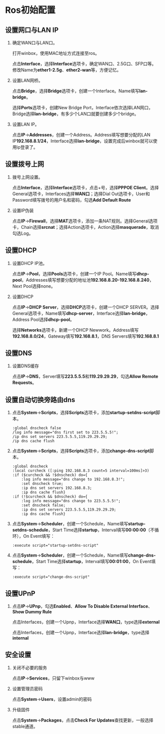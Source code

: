# Ros初始配置

## 设置网口与LAN IP

1. 确定WAN口与LAN口。

    打开winbox，使用MAC地址方式连接至ros。

    点击**Interface**，选择**Interface**选项卡，确定WAN口、2.5G口、SFP口等。修改Name为**ether1-2.5g**、**ether2-wan**等，方便记忆。

2. 设置LAN网桥。

    点击**Bridge**，选择**Bridge**选项卡，创建一个Interface。Name填写**lan-bridge**。

    选择**Ports**选项卡，创建New Bridge Port，Interface依次选择LAN网口，Bridge选择**lan-bridge**，有多少个LAN口就要创建多少个bridge。

3. 设置LAN IP。

    点击**IP**->**Addresses**，创建一个Address。Address填写想要分配的LAN IP**192.168.8.1/24**，Interface选择**lan-bridge**，设置完成后winbox就可以使用ip登录了。

## 设置拨号上网

1. 拨号上网设置。

    点击**Interface**，选择**Interface**选项卡，点击+号，选择**PPPOE Client**。选择General选项卡，Interfaces选择**WAN口**；选择Dial Out选项卡，User和Password填写拨号的用户名和密码，勾选**Add Default Route**

2. 设置IP伪装

    点击**IP**->**Firewall**，选择**MAT**选项卡，添加一条NAT规则。选择General选项卡，Chain选择**srcnat**；选择Action选项卡，Action选择**masquerade**，取消勾选Log。

## 设置DHCP

1. 设置DHCP IP池。

    点击**IP**->**Pool**，选择**Pools**选项卡，创建一个IP Pool。Name填写**dhcp-pool**，Addresses填写想要分配的地址池**192.168.8.20-192.168.8.240**，Next Pool选择none。

2. 设置DHCP

    点击**IP**->**DHCP Server**，选择**DHCP**选项卡，创建一个DHCP SERVER。选择General选项卡，Name填写**dhcp-server**，Interface选择**lan-bridge**，Address Pool选择**dhcp-pool**。

    选择**Networks**选项卡，新建一个DHCP Newwork。Address填写**192.168.8.0/24**，Gateway填写**192.168.8.1**，DNS Servers填写**192.168.8.1**

## 设置DNS

1. 设置DNS缓存

    点击**IP**->**DNS**，Server填写**223.5.5.5**和**119.29.29.29**，勾选**Allow Remote Requests**。

## 设置自动切换旁路由dns

1. 点击**System**->**Scripts**，选择**Scripts**选项卡，添加**startup-setdns-script**脚本。

    ```ros
    :global dnscheck false
    /log info message="dns first set to 223.5.5.5!";
    /ip dns set servers 223.5.5.5,119.29.29.29;
    /ip dns cache flush
    ```

2. 点击**System**->**Scripts**，选择**Scripts**选项卡，添加**change-dns-script**脚本。

    ```ros
    :global dnscheck
    :local curcheck ([:ping 192.168.8.3 count=5 interval=100ms]>3)
    :if ($curcheck && !$dnscheck) do={
        :log info message="dns change to 192.168.8.3!";
        :set dnscheck true;
        :ip dns set servers 192.168.8.3;
        :ip dns cache flush}
    :if (!$curcheck && $dnscheck) do={
        :log info message="dns change to 223.5.5.5!";
        :set dnscheck false;
        :ip dns set servers 223.5.5.5,119.29.29.29;
        :ip dns cache flush}
    ```

3. 点击**System**->**Scheduler**，创建一个Schedule，Name填写**startup-setdns-schedule**，Start Time选择**startup**，Interval填写**00:00:00**（不循环），On Event填写：

    ```ros
    :execute script="startup-setdns-script"
    ```

4. 点击**System**->**Scheduler**，创建一个Schedule，Name填写**change-dns-schedule**，Start Time选择**startup**，Interval填写**00:01:00**，On Event填写：

    ```ros
    :execute script="change-dns-script"
    ```

## 设置UPnP

1. 点击**IP**->**UPnp**，勾选**Enabled**、**Allow To Disable External Interface**、**Show Dummy Rule**

    点击Interfaces，创建一个Upnp，Interface选择**WAN口**，type选择**external**

    点击Interfaces，创建一个Upnp，Interface选择**lan-bridge**，type选择**internal**

## 安全设置

1. 关闭不必要的服务

    点击**IP**->**Services**，只留下winbox与www

2. 设置管理员密码

    点击**System**->**Users**，设置admin的密码

3. 升级固件

    点击**System**->**Packages**，点击**Check For Updates**查找更新，一般选择stable通道。

